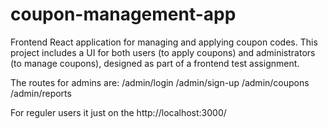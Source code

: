 # coupon-management-app

Frontend React application for managing and applying coupon codes. This project includes a UI for both users (to apply coupons) and administrators (to manage coupons), designed as part of a frontend test assignment.

The routes for admins are:
/admin/login
/admin/sign-up
/admin/coupons
/admin/reports

For reguler users it just on the http://localhost:3000/ 

